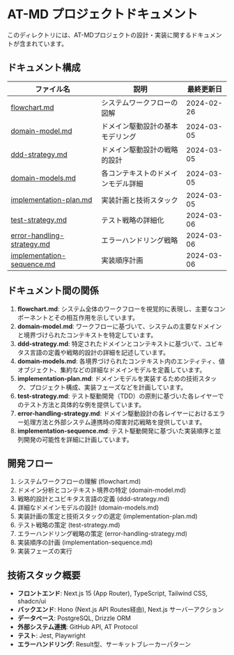 # AT-MD プロジェクトドキュメント

このディレクトリには、AT-MDプロジェクトの設計・実装に関するドキュメントが含まれています。

## ドキュメント構成

| ファイル名 | 説明 | 最終更新日 |
|------------|------|------------|
| [flowchart.md](./flowchart.md) | システムワークフローの図解 | 2024-02-26 |
| [domain-model.md](./domain-model.md) | ドメイン駆動設計の基本モデリング | 2024-03-05 |
| [ddd-strategy.md](./ddd-strategy.md) | ドメイン駆動設計の戦略的設計 | 2024-03-05 |
| [domain-models.md](./domain-models.md) | 各コンテキストのドメインモデル詳細 | 2024-03-05 |
| [implementation-plan.md](./implementation-plan.md) | 実装計画と技術スタック | 2024-03-05 |
| [test-strategy.md](./test-strategy.md) | テスト戦略の詳細化 | 2024-03-06 |
| [error-handling-strategy.md](./error-handling-strategy.md) | エラーハンドリング戦略 | 2024-03-06 |
| [implementation-sequence.md](./implementation-sequence.md) | 実装順序計画 | 2024-03-06 |

## ドキュメント間の関係

1. **flowchart.md**: システム全体のワークフローを視覚的に表現し、主要なコンポーネントとその相互作用を示しています。
2. **domain-model.md**: ワークフローに基づいて、システムの主要なドメインと境界づけられたコンテキストを特定しています。
3. **ddd-strategy.md**: 特定されたドメインとコンテキストに基づいて、ユビキタス言語の定義や戦略的設計の詳細を記述しています。
4. **domain-models.md**: 各境界づけられたコンテキスト内のエンティティ、値オブジェクト、集約などの詳細なドメインモデルを定義しています。
5. **implementation-plan.md**: ドメインモデルを実装するための技術スタック、プロジェクト構成、実装フェーズなどを計画しています。
6. **test-strategy.md**: テスト駆動開発（TDD）の原則に基づいた各レイヤーでのテスト方法と具体的な例を提供しています。
7. **error-handling-strategy.md**: ドメイン駆動設計の各レイヤーにおけるエラー処理方法と外部システム連携時の障害対応戦略を提供しています。
8. **implementation-sequence.md**: テスト駆動開発に基づいた実装順序と並列開発の可能性を詳細に計画しています。

## 開発フロー

1. システムワークフローの理解 (flowchart.md)
2. ドメイン分析とコンテキスト境界の特定 (domain-model.md)
3. 戦略的設計とユビキタス言語の定義 (ddd-strategy.md)
4. 詳細なドメインモデルの設計 (domain-models.md)
5. 実装計画の策定と技術スタックの選定 (implementation-plan.md)
6. テスト戦略の策定 (test-strategy.md)
7. エラーハンドリング戦略の策定 (error-handling-strategy.md)
8. 実装順序の計画 (implementation-sequence.md)
9. 実装フェーズの実行

## 技術スタック概要

- **フロントエンド**: Next.js 15 (App Router), TypeScript, Tailwind CSS, shadcn/ui
- **バックエンド**: Hono (Next.js API Routes経由), Next.js サーバーアクション
- **データベース**: PostgreSQL, Drizzle ORM
- **外部システム連携**: GitHub API, AT Protocol
- **テスト**: Jest, Playwright
- **エラーハンドリング**: Result型、サーキットブレーカーパターン 